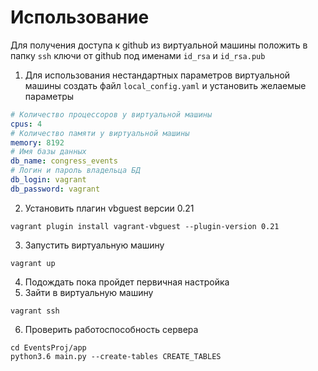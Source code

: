 # Использование 

Для получения доступа к github из виртуальной машины положить в папку `ssh` ключи от github под именами `id_rsa` и `id_rsa.pub`

1. Для использования нестандартных параметров виртуальной машины создать файл `local_config.yaml` и установить желаемые параметры
```yaml
# Количество процессоров у виртуальной машины
cpus: 4
# Количество памяти у виртуальной машины
memory: 8192
# Имя базы данных
db_name: congress_events
# Логин и пароль владельца БД
db_login: vagrant
db_password: vagrant
``` 

2. Установить плагин vbguest версии 0.21  
```
vagrant plugin install vagrant-vbguest --plugin-version 0.21
```
3. Запустить виртуальную машину  
```
vagrant up
```  
4. Подождать пока пройдет первичная настройка
5. Зайти в виртуальную машину
```
vagrant ssh
```
6. Проверить работоспособность сервера  
```
cd EventsProj/app
python3.6 main.py --create-tables CREATE_TABLES
```
